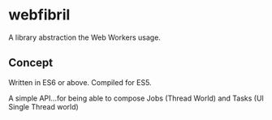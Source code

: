 
# webfibril

A library abstraction the Web Workers usage.

## Concept

Written in ES6 or above.
Compiled for ES5.

A simple API...for being able to compose Jobs (Thread World) and Tasks (UI Single Thread world)
